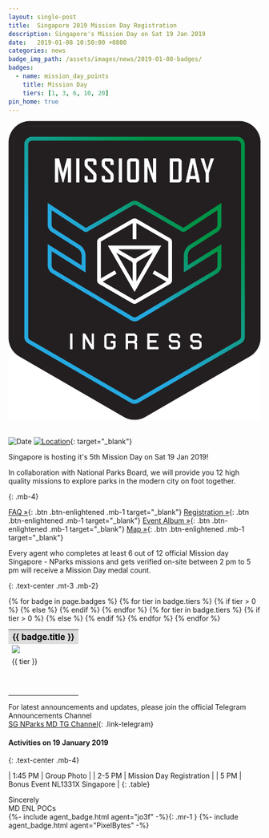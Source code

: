 ```yaml
---
layout: single-post
title:  Singapore 2019 Mission Day Registration
description: Singapore's Mission Day on Sat 19 Jan 2019
date:   2019-01-08 10:50:00 +0800
categories: news
badge_img_path: /assets/images/news/2019-01-08-badges/
badges:
  - name: mission_day_points
    title: Mission Day
    tiers: [1, 3, 6, 10, 20]
pin_home: true
---
```



<center><img src="/assets/images/news/mission_day2.png"></center><br/>

![Date](https://img.shields.io/badge/Date-Jan%2019%2C%202019%201:45pm-orange.svg)
[![Location](https://img.shields.io/badge/Location-Gardens%20By%20The%20Bay%2C%20Colonnade-yellow.svg)](https://maps.google.com/maps?q=1.2817494,103.8651943){: target="_blank"}

Singapore is hosting it's 5th Mission Day on Sat 19 Jan 2019!

In collaboration with National Parks Board, we will provide you 12 high quality missions to explore parks in the modern city on foot together. 

{: .mb-4}

[FAQ &raquo;](https://tinyurl.com/NLSGFAQ){: .btn .btn-enlightened .mb-1 target="_blank"} [ Registration &raquo;](https://events.ingress.com/MissionDay/SingaporeNparks){: .btn .btn-enlightened .mb-1 target="_blank"} [ Event Album &raquo;](https://photos.app.goo.gl/qPbMFapkJsnJkKks8){: .btn .btn-enlightened .mb-1 target="_blank"} [ Map &raquo;](https://goo.gl/FDPn4i){: .btn .btn-enlightened .mb-1 target="_blank"}

Every agent who completes at least 6 out of 12 official Mission day Singapore - NParks missions and gets verified on-site between 2 pm to 5 pm will receive a Mission Day medal count.

{: .text-center .mt-3 .mb-2}

<table class="table table-sm">
<tbody>{% for badge in page.badges %}
  <tr>
  <th colspan="5" style="font-size: 1.2em;background:#ddd;color:black;">{{ badge.title }}</th>
  </tr>
  <tr>
    {% for tier in badge.tiers %}
      {% if tier > 0 %}
        <td><img src="{{ page.badge_img_path }}{{ badge.name }}{{ forloop.index }}.png" /></td>
      {% else %}
        <td></td>
      {% endif %}
    {% endfor %}
    </tr>
    <tr>
    {% for tier in badge.tiers %}
      {% if tier > 0 %}
        <td>{{ tier }}</td>
      {% else %}
        <td></td>
      {% endif %}
    {% endfor %}
  </tr>
  <tr><td colspan="5" style="height: 50px;">&nbsp;</td></tr>
{% endfor %}
</tbody>
</table>

For latest announcements and updates, please join the official Telegram Announcements Channel<br/>
[SG NParks MD TG Channel](https://t.me/mdsingapore){: .link-telegram}


#### Activities on 19 January 2019
{: .text-center .mb-4}

| 1:45 PM | Group Photo |
| 2-5 PM | Mission Day Registration |
| 5 PM | Bonus Event NL1331X Singapore |
{: .table}

Sincerely<br/>
MD ENL POCs<br/>
{%- include agent_badge.html agent="jo3f" -%}{: .mr-1 }
{%- include agent_badge.html agent="PixelBytes" -%}

